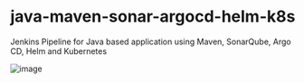 # java-maven-sonar-argocd-helm-k8s

Jenkins Pipeline for Java based application using Maven, SonarQube, Argo CD, Helm and Kubernetes 

![image](https://github.com/hannahmaina/java-maven-sonar-argocd-helm-k8s/assets/112791368/1cbc1388-47f2-43db-93de-0be540a4432a)
